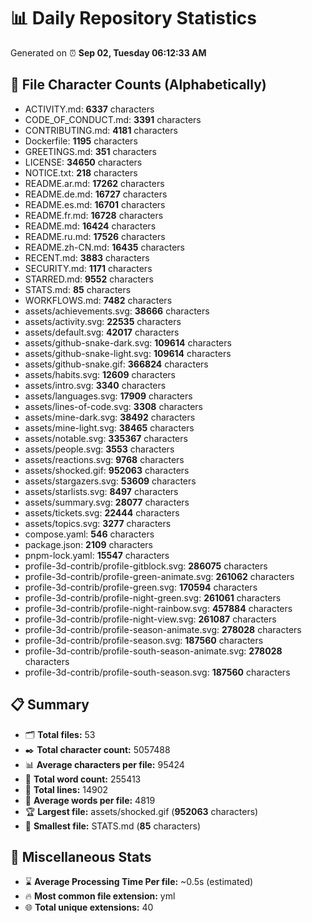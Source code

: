 # 📊 Daily Repository Statistics
Generated on ⏰ **Sep 02, Tuesday 06:12:33 AM**

## 📂 File Character Counts (Alphabetically)
- ACTIVITY.md: **6337** characters
- CODE_OF_CONDUCT.md: **3391** characters
- CONTRIBUTING.md: **4181** characters
- Dockerfile: **1195** characters
- GREETINGS.md: **351** characters
- LICENSE: **34650** characters
- NOTICE.txt: **218** characters
- README.ar.md: **17262** characters
- README.de.md: **16727** characters
- README.es.md: **16701** characters
- README.fr.md: **16728** characters
- README.md: **16424** characters
- README.ru.md: **17526** characters
- README.zh-CN.md: **16435** characters
- RECENT.md: **3883** characters
- SECURITY.md: **1171** characters
- STARRED.md: **9552** characters
- STATS.md: **85** characters
- WORKFLOWS.md: **7482** characters
- assets/achievements.svg: **38666** characters
- assets/activity.svg: **22535** characters
- assets/default.svg: **42017** characters
- assets/github-snake-dark.svg: **109614** characters
- assets/github-snake-light.svg: **109614** characters
- assets/github-snake.gif: **366824** characters
- assets/habits.svg: **12609** characters
- assets/intro.svg: **3340** characters
- assets/languages.svg: **17909** characters
- assets/lines-of-code.svg: **3308** characters
- assets/mine-dark.svg: **38492** characters
- assets/mine-light.svg: **38465** characters
- assets/notable.svg: **335367** characters
- assets/people.svg: **3553** characters
- assets/reactions.svg: **9768** characters
- assets/shocked.gif: **952063** characters
- assets/stargazers.svg: **53609** characters
- assets/starlists.svg: **8497** characters
- assets/summary.svg: **28077** characters
- assets/tickets.svg: **22444** characters
- assets/topics.svg: **3277** characters
- compose.yaml: **546** characters
- package.json: **2109** characters
- pnpm-lock.yaml: **15547** characters
- profile-3d-contrib/profile-gitblock.svg: **286075** characters
- profile-3d-contrib/profile-green-animate.svg: **261062** characters
- profile-3d-contrib/profile-green.svg: **170594** characters
- profile-3d-contrib/profile-night-green.svg: **261061** characters
- profile-3d-contrib/profile-night-rainbow.svg: **457884** characters
- profile-3d-contrib/profile-night-view.svg: **261087** characters
- profile-3d-contrib/profile-season-animate.svg: **278028** characters
- profile-3d-contrib/profile-season.svg: **187560** characters
- profile-3d-contrib/profile-south-season-animate.svg: **278028** characters
- profile-3d-contrib/profile-south-season.svg: **187560** characters

## 📋 Summary
- 🗂️ **Total files:** 53
- ✒️ **Total character count:** 5057488
- 📊 **Average characters per file:** 95424
- 📝 **Total word count:** 255413
- 🧾 **Total lines:** 14902
- 📐 **Average words per file:** 4819
- 🏆 **Largest file:** assets/shocked.gif (**952063** characters)
- 🥉 **Smallest file:** STATS.md (**85** characters)

## 🌟 Miscellaneous Stats
- ⌛ **Average Processing Time Per file:** ~0.5s (estimated)
- 🔥 **Most common file extension:** yml
- 🌐 **Total unique extensions:** 40

